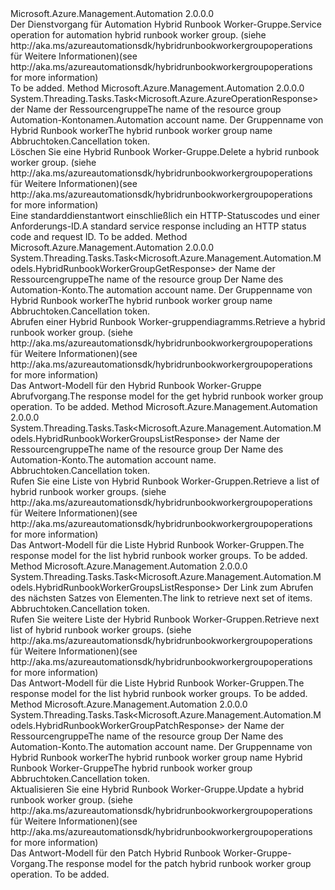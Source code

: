 <Type Name="IHybridRunbookWorkerGroupOperations" FullName="Microsoft.Azure.Management.Automation.IHybridRunbookWorkerGroupOperations">
  <TypeSignature Language="C#" Value="public interface IHybridRunbookWorkerGroupOperations" />
  <TypeSignature Language="ILAsm" Value=".class public interface auto ansi abstract IHybridRunbookWorkerGroupOperations" />
  <TypeSignature Language="DocId" Value="T:Microsoft.Azure.Management.Automation.IHybridRunbookWorkerGroupOperations" />
  <TypeSignature Language="VB.NET" Value="Public Interface IHybridRunbookWorkerGroupOperations" />
  <TypeSignature Language="F#" Value="type IHybridRunbookWorkerGroupOperations = interface" />
  <AssemblyInfo>
    <AssemblyName>Microsoft.Azure.Management.Automation</AssemblyName>
    <AssemblyVersion>2.0.0.0</AssemblyVersion>
  </AssemblyInfo>
  <Interfaces />
  <Docs>
    <summary>
            <span data-ttu-id="3233d-101">Der Dienstvorgang für Automation Hybrid Runbook Worker-Gruppe.</span><span class="sxs-lookup"><span data-stu-id="3233d-101">Service operation for automation hybrid runbook worker group.</span></span>  <span data-ttu-id="3233d-102">(siehe http://aka.ms/azureautomationsdk/hybridrunbookworkergroupoperations für Weitere Informationen)</span><span class="sxs-lookup"><span data-stu-id="3233d-102">(see http://aka.ms/azureautomationsdk/hybridrunbookworkergroupoperations for more information)</span></span>
            </summary>
    <remarks>To be added.</remarks>
  </Docs>
  <Members>
    <Member MemberName="DeleteAsync">
      <MemberSignature Language="C#" Value="public System.Threading.Tasks.Task&lt;Microsoft.Azure.AzureOperationResponse&gt; DeleteAsync (string resourceGroupName, string automationAccount, string hybridRunbookWorkerGroupName, System.Threading.CancellationToken cancellationToken);" />
      <MemberSignature Language="ILAsm" Value=".method public hidebysig newslot virtual instance class System.Threading.Tasks.Task`1&lt;class Microsoft.Azure.AzureOperationResponse&gt; DeleteAsync(string resourceGroupName, string automationAccount, string hybridRunbookWorkerGroupName, valuetype System.Threading.CancellationToken cancellationToken) cil managed" />
      <MemberSignature Language="DocId" Value="M:Microsoft.Azure.Management.Automation.IHybridRunbookWorkerGroupOperations.DeleteAsync(System.String,System.String,System.String,System.Threading.CancellationToken)" />
      <MemberSignature Language="F#" Value="abstract member DeleteAsync : string * string * string * System.Threading.CancellationToken -&gt; System.Threading.Tasks.Task&lt;Microsoft.Azure.AzureOperationResponse&gt;" Usage="iHybridRunbookWorkerGroupOperations.DeleteAsync (resourceGroupName, automationAccount, hybridRunbookWorkerGroupName, cancellationToken)" />
      <MemberType>Method</MemberType>
      <AssemblyInfo>
        <AssemblyName>Microsoft.Azure.Management.Automation</AssemblyName>
        <AssemblyVersion>2.0.0.0</AssemblyVersion>
      </AssemblyInfo>
      <ReturnValue>
        <ReturnType>System.Threading.Tasks.Task&lt;Microsoft.Azure.AzureOperationResponse&gt;</ReturnType>
      </ReturnValue>
      <Parameters>
        <Parameter Name="resourceGroupName" Type="System.String" />
        <Parameter Name="automationAccount" Type="System.String" />
        <Parameter Name="hybridRunbookWorkerGroupName" Type="System.String" />
        <Parameter Name="cancellationToken" Type="System.Threading.CancellationToken" />
      </Parameters>
      <Docs>
        <param name="resourceGroupName">
            <span data-ttu-id="3233d-103">der Name der Ressourcengruppe</span><span class="sxs-lookup"><span data-stu-id="3233d-103">The name of the resource group</span></span>
            </param>
        <param name="automationAccount">
            <span data-ttu-id="3233d-104">Automation-Kontonamen.</span><span class="sxs-lookup"><span data-stu-id="3233d-104">Automation account name.</span></span>
            </param>
        <param name="hybridRunbookWorkerGroupName">
            <span data-ttu-id="3233d-105">Der Gruppenname von Hybrid Runbook worker</span><span class="sxs-lookup"><span data-stu-id="3233d-105">The hybrid runbook worker group name</span></span>
            </param>
        <param name="cancellationToken">
            <span data-ttu-id="3233d-106">Abbruchtoken.</span><span class="sxs-lookup"><span data-stu-id="3233d-106">Cancellation token.</span></span>
            </param>
        <summary>
            <span data-ttu-id="3233d-107">Löschen Sie eine Hybrid Runbook Worker-Gruppe.</span><span class="sxs-lookup"><span data-stu-id="3233d-107">Delete a hybrid runbook worker group.</span></span>  <span data-ttu-id="3233d-108">(siehe http://aka.ms/azureautomationsdk/hybridrunbookworkergroupoperations für Weitere Informationen)</span><span class="sxs-lookup"><span data-stu-id="3233d-108">(see http://aka.ms/azureautomationsdk/hybridrunbookworkergroupoperations for more information)</span></span>
            </summary>
        <returns>
            <span data-ttu-id="3233d-109">Eine standarddienstantwort einschließlich ein HTTP-Statuscodes und einer Anforderungs-ID.</span><span class="sxs-lookup"><span data-stu-id="3233d-109">A standard service response including an HTTP status code and request ID.</span></span>
            </returns>
        <remarks>To be added.</remarks>
      </Docs>
    </Member>
    <Member MemberName="GetAsync">
      <MemberSignature Language="C#" Value="public System.Threading.Tasks.Task&lt;Microsoft.Azure.Management.Automation.Models.HybridRunbookWorkerGroupGetResponse&gt; GetAsync (string resourceGroupName, string automationAccount, string hybridRunbookWorkerGroupName, System.Threading.CancellationToken cancellationToken);" />
      <MemberSignature Language="ILAsm" Value=".method public hidebysig newslot virtual instance class System.Threading.Tasks.Task`1&lt;class Microsoft.Azure.Management.Automation.Models.HybridRunbookWorkerGroupGetResponse&gt; GetAsync(string resourceGroupName, string automationAccount, string hybridRunbookWorkerGroupName, valuetype System.Threading.CancellationToken cancellationToken) cil managed" />
      <MemberSignature Language="DocId" Value="M:Microsoft.Azure.Management.Automation.IHybridRunbookWorkerGroupOperations.GetAsync(System.String,System.String,System.String,System.Threading.CancellationToken)" />
      <MemberSignature Language="F#" Value="abstract member GetAsync : string * string * string * System.Threading.CancellationToken -&gt; System.Threading.Tasks.Task&lt;Microsoft.Azure.Management.Automation.Models.HybridRunbookWorkerGroupGetResponse&gt;" Usage="iHybridRunbookWorkerGroupOperations.GetAsync (resourceGroupName, automationAccount, hybridRunbookWorkerGroupName, cancellationToken)" />
      <MemberType>Method</MemberType>
      <AssemblyInfo>
        <AssemblyName>Microsoft.Azure.Management.Automation</AssemblyName>
        <AssemblyVersion>2.0.0.0</AssemblyVersion>
      </AssemblyInfo>
      <ReturnValue>
        <ReturnType>System.Threading.Tasks.Task&lt;Microsoft.Azure.Management.Automation.Models.HybridRunbookWorkerGroupGetResponse&gt;</ReturnType>
      </ReturnValue>
      <Parameters>
        <Parameter Name="resourceGroupName" Type="System.String" />
        <Parameter Name="automationAccount" Type="System.String" />
        <Parameter Name="hybridRunbookWorkerGroupName" Type="System.String" />
        <Parameter Name="cancellationToken" Type="System.Threading.CancellationToken" />
      </Parameters>
      <Docs>
        <param name="resourceGroupName">
            <span data-ttu-id="3233d-110">der Name der Ressourcengruppe</span><span class="sxs-lookup"><span data-stu-id="3233d-110">The name of the resource group</span></span>
            </param>
        <param name="automationAccount">
            <span data-ttu-id="3233d-111">Der Name des Automation-Konto.</span><span class="sxs-lookup"><span data-stu-id="3233d-111">The automation account name.</span></span>
            </param>
        <param name="hybridRunbookWorkerGroupName">
            <span data-ttu-id="3233d-112">Der Gruppenname von Hybrid Runbook worker</span><span class="sxs-lookup"><span data-stu-id="3233d-112">The hybrid runbook worker group name</span></span>
            </param>
        <param name="cancellationToken">
            <span data-ttu-id="3233d-113">Abbruchtoken.</span><span class="sxs-lookup"><span data-stu-id="3233d-113">Cancellation token.</span></span>
            </param>
        <summary>
            <span data-ttu-id="3233d-114">Abrufen einer Hybrid Runbook Worker-gruppendiagramms.</span><span class="sxs-lookup"><span data-stu-id="3233d-114">Retrieve a hybrid runbook worker group.</span></span>  <span data-ttu-id="3233d-115">(siehe http://aka.ms/azureautomationsdk/hybridrunbookworkergroupoperations für Weitere Informationen)</span><span class="sxs-lookup"><span data-stu-id="3233d-115">(see http://aka.ms/azureautomationsdk/hybridrunbookworkergroupoperations for more information)</span></span>
            </summary>
        <returns>
            <span data-ttu-id="3233d-116">Das Antwort-Modell für den Hybrid Runbook Worker-Gruppe Abrufvorgang.</span><span class="sxs-lookup"><span data-stu-id="3233d-116">The response model for the get hybrid runbook worker group operation.</span></span>
            </returns>
        <remarks>To be added.</remarks>
      </Docs>
    </Member>
    <Member MemberName="ListAsync">
      <MemberSignature Language="C#" Value="public System.Threading.Tasks.Task&lt;Microsoft.Azure.Management.Automation.Models.HybridRunbookWorkerGroupsListResponse&gt; ListAsync (string resourceGroupName, string automationAccount, System.Threading.CancellationToken cancellationToken);" />
      <MemberSignature Language="ILAsm" Value=".method public hidebysig newslot virtual instance class System.Threading.Tasks.Task`1&lt;class Microsoft.Azure.Management.Automation.Models.HybridRunbookWorkerGroupsListResponse&gt; ListAsync(string resourceGroupName, string automationAccount, valuetype System.Threading.CancellationToken cancellationToken) cil managed" />
      <MemberSignature Language="DocId" Value="M:Microsoft.Azure.Management.Automation.IHybridRunbookWorkerGroupOperations.ListAsync(System.String,System.String,System.Threading.CancellationToken)" />
      <MemberSignature Language="F#" Value="abstract member ListAsync : string * string * System.Threading.CancellationToken -&gt; System.Threading.Tasks.Task&lt;Microsoft.Azure.Management.Automation.Models.HybridRunbookWorkerGroupsListResponse&gt;" Usage="iHybridRunbookWorkerGroupOperations.ListAsync (resourceGroupName, automationAccount, cancellationToken)" />
      <MemberType>Method</MemberType>
      <AssemblyInfo>
        <AssemblyName>Microsoft.Azure.Management.Automation</AssemblyName>
        <AssemblyVersion>2.0.0.0</AssemblyVersion>
      </AssemblyInfo>
      <ReturnValue>
        <ReturnType>System.Threading.Tasks.Task&lt;Microsoft.Azure.Management.Automation.Models.HybridRunbookWorkerGroupsListResponse&gt;</ReturnType>
      </ReturnValue>
      <Parameters>
        <Parameter Name="resourceGroupName" Type="System.String" />
        <Parameter Name="automationAccount" Type="System.String" />
        <Parameter Name="cancellationToken" Type="System.Threading.CancellationToken" />
      </Parameters>
      <Docs>
        <param name="resourceGroupName">
            <span data-ttu-id="3233d-117">der Name der Ressourcengruppe</span><span class="sxs-lookup"><span data-stu-id="3233d-117">The name of the resource group</span></span>
            </param>
        <param name="automationAccount">
            <span data-ttu-id="3233d-118">Der Name des Automation-Konto.</span><span class="sxs-lookup"><span data-stu-id="3233d-118">The automation account name.</span></span>
            </param>
        <param name="cancellationToken">
            <span data-ttu-id="3233d-119">Abbruchtoken.</span><span class="sxs-lookup"><span data-stu-id="3233d-119">Cancellation token.</span></span>
            </param>
        <summary>
            <span data-ttu-id="3233d-120">Rufen Sie eine Liste von Hybrid Runbook Worker-Gruppen.</span><span class="sxs-lookup"><span data-stu-id="3233d-120">Retrieve a list of hybrid runbook worker groups.</span></span>  <span data-ttu-id="3233d-121">(siehe http://aka.ms/azureautomationsdk/hybridrunbookworkergroupoperations für Weitere Informationen)</span><span class="sxs-lookup"><span data-stu-id="3233d-121">(see http://aka.ms/azureautomationsdk/hybridrunbookworkergroupoperations for more information)</span></span>
            </summary>
        <returns>
            <span data-ttu-id="3233d-122">Das Antwort-Modell für die Liste Hybrid Runbook Worker-Gruppen.</span><span class="sxs-lookup"><span data-stu-id="3233d-122">The response model for the list hybrid runbook worker groups.</span></span>
            </returns>
        <remarks>To be added.</remarks>
      </Docs>
    </Member>
    <Member MemberName="ListNextAsync">
      <MemberSignature Language="C#" Value="public System.Threading.Tasks.Task&lt;Microsoft.Azure.Management.Automation.Models.HybridRunbookWorkerGroupsListResponse&gt; ListNextAsync (string nextLink, System.Threading.CancellationToken cancellationToken);" />
      <MemberSignature Language="ILAsm" Value=".method public hidebysig newslot virtual instance class System.Threading.Tasks.Task`1&lt;class Microsoft.Azure.Management.Automation.Models.HybridRunbookWorkerGroupsListResponse&gt; ListNextAsync(string nextLink, valuetype System.Threading.CancellationToken cancellationToken) cil managed" />
      <MemberSignature Language="DocId" Value="M:Microsoft.Azure.Management.Automation.IHybridRunbookWorkerGroupOperations.ListNextAsync(System.String,System.Threading.CancellationToken)" />
      <MemberSignature Language="F#" Value="abstract member ListNextAsync : string * System.Threading.CancellationToken -&gt; System.Threading.Tasks.Task&lt;Microsoft.Azure.Management.Automation.Models.HybridRunbookWorkerGroupsListResponse&gt;" Usage="iHybridRunbookWorkerGroupOperations.ListNextAsync (nextLink, cancellationToken)" />
      <MemberType>Method</MemberType>
      <AssemblyInfo>
        <AssemblyName>Microsoft.Azure.Management.Automation</AssemblyName>
        <AssemblyVersion>2.0.0.0</AssemblyVersion>
      </AssemblyInfo>
      <ReturnValue>
        <ReturnType>System.Threading.Tasks.Task&lt;Microsoft.Azure.Management.Automation.Models.HybridRunbookWorkerGroupsListResponse&gt;</ReturnType>
      </ReturnValue>
      <Parameters>
        <Parameter Name="nextLink" Type="System.String" />
        <Parameter Name="cancellationToken" Type="System.Threading.CancellationToken" />
      </Parameters>
      <Docs>
        <param name="nextLink">
            <span data-ttu-id="3233d-123">Der Link zum Abrufen des nächsten Satzes von Elementen.</span><span class="sxs-lookup"><span data-stu-id="3233d-123">The link to retrieve next set of items.</span></span>
            </param>
        <param name="cancellationToken">
            <span data-ttu-id="3233d-124">Abbruchtoken.</span><span class="sxs-lookup"><span data-stu-id="3233d-124">Cancellation token.</span></span>
            </param>
        <summary>
            <span data-ttu-id="3233d-125">Rufen Sie weitere Liste der Hybrid Runbook Worker-Gruppen.</span><span class="sxs-lookup"><span data-stu-id="3233d-125">Retrieve next list of hybrid runbook worker groups.</span></span>  <span data-ttu-id="3233d-126">(siehe http://aka.ms/azureautomationsdk/hybridrunbookworkergroupoperations für Weitere Informationen)</span><span class="sxs-lookup"><span data-stu-id="3233d-126">(see http://aka.ms/azureautomationsdk/hybridrunbookworkergroupoperations for more information)</span></span>
            </summary>
        <returns>
            <span data-ttu-id="3233d-127">Das Antwort-Modell für die Liste Hybrid Runbook Worker-Gruppen.</span><span class="sxs-lookup"><span data-stu-id="3233d-127">The response model for the list hybrid runbook worker groups.</span></span>
            </returns>
        <remarks>To be added.</remarks>
      </Docs>
    </Member>
    <Member MemberName="PatchAsync">
      <MemberSignature Language="C#" Value="public System.Threading.Tasks.Task&lt;Microsoft.Azure.Management.Automation.Models.HybridRunbookWorkerGroupPatchResponse&gt; PatchAsync (string resourceGroupName, string automationAccount, string hybridRunbookWorkerGroupName, Microsoft.Azure.Management.Automation.Models.HybridRunbookWorkerGroupPatchParameters parameters, System.Threading.CancellationToken cancellationToken);" />
      <MemberSignature Language="ILAsm" Value=".method public hidebysig newslot virtual instance class System.Threading.Tasks.Task`1&lt;class Microsoft.Azure.Management.Automation.Models.HybridRunbookWorkerGroupPatchResponse&gt; PatchAsync(string resourceGroupName, string automationAccount, string hybridRunbookWorkerGroupName, class Microsoft.Azure.Management.Automation.Models.HybridRunbookWorkerGroupPatchParameters parameters, valuetype System.Threading.CancellationToken cancellationToken) cil managed" />
      <MemberSignature Language="DocId" Value="M:Microsoft.Azure.Management.Automation.IHybridRunbookWorkerGroupOperations.PatchAsync(System.String,System.String,System.String,Microsoft.Azure.Management.Automation.Models.HybridRunbookWorkerGroupPatchParameters,System.Threading.CancellationToken)" />
      <MemberSignature Language="F#" Value="abstract member PatchAsync : string * string * string * Microsoft.Azure.Management.Automation.Models.HybridRunbookWorkerGroupPatchParameters * System.Threading.CancellationToken -&gt; System.Threading.Tasks.Task&lt;Microsoft.Azure.Management.Automation.Models.HybridRunbookWorkerGroupPatchResponse&gt;" Usage="iHybridRunbookWorkerGroupOperations.PatchAsync (resourceGroupName, automationAccount, hybridRunbookWorkerGroupName, parameters, cancellationToken)" />
      <MemberType>Method</MemberType>
      <AssemblyInfo>
        <AssemblyName>Microsoft.Azure.Management.Automation</AssemblyName>
        <AssemblyVersion>2.0.0.0</AssemblyVersion>
      </AssemblyInfo>
      <ReturnValue>
        <ReturnType>System.Threading.Tasks.Task&lt;Microsoft.Azure.Management.Automation.Models.HybridRunbookWorkerGroupPatchResponse&gt;</ReturnType>
      </ReturnValue>
      <Parameters>
        <Parameter Name="resourceGroupName" Type="System.String" />
        <Parameter Name="automationAccount" Type="System.String" />
        <Parameter Name="hybridRunbookWorkerGroupName" Type="System.String" />
        <Parameter Name="parameters" Type="Microsoft.Azure.Management.Automation.Models.HybridRunbookWorkerGroupPatchParameters" />
        <Parameter Name="cancellationToken" Type="System.Threading.CancellationToken" />
      </Parameters>
      <Docs>
        <param name="resourceGroupName">
            <span data-ttu-id="3233d-128">der Name der Ressourcengruppe</span><span class="sxs-lookup"><span data-stu-id="3233d-128">The name of the resource group</span></span>
            </param>
        <param name="automationAccount">
            <span data-ttu-id="3233d-129">Der Name des Automation-Konto.</span><span class="sxs-lookup"><span data-stu-id="3233d-129">The automation account name.</span></span>
            </param>
        <param name="hybridRunbookWorkerGroupName">
            <span data-ttu-id="3233d-130">Der Gruppenname von Hybrid Runbook worker</span><span class="sxs-lookup"><span data-stu-id="3233d-130">The hybrid runbook worker group name</span></span>
            </param>
        <param name="parameters">
            <span data-ttu-id="3233d-131">Hybrid Runbook Worker-Gruppe</span><span class="sxs-lookup"><span data-stu-id="3233d-131">The hybrid runbook worker group</span></span>
            </param>
        <param name="cancellationToken">
            <span data-ttu-id="3233d-132">Abbruchtoken.</span><span class="sxs-lookup"><span data-stu-id="3233d-132">Cancellation token.</span></span>
            </param>
        <summary>
            <span data-ttu-id="3233d-133">Aktualisieren Sie eine Hybrid Runbook Worker-Gruppe.</span><span class="sxs-lookup"><span data-stu-id="3233d-133">Update a hybrid runbook worker group.</span></span>  <span data-ttu-id="3233d-134">(siehe http://aka.ms/azureautomationsdk/hybridrunbookworkergroupoperations für Weitere Informationen)</span><span class="sxs-lookup"><span data-stu-id="3233d-134">(see http://aka.ms/azureautomationsdk/hybridrunbookworkergroupoperations for more information)</span></span>
            </summary>
        <returns>
            <span data-ttu-id="3233d-135">Das Antwort-Modell für den Patch Hybrid Runbook Worker-Gruppe-Vorgang.</span><span class="sxs-lookup"><span data-stu-id="3233d-135">The response model for the patch hybrid runbook worker group operation.</span></span>
            </returns>
        <remarks>To be added.</remarks>
      </Docs>
    </Member>
  </Members>
</Type>